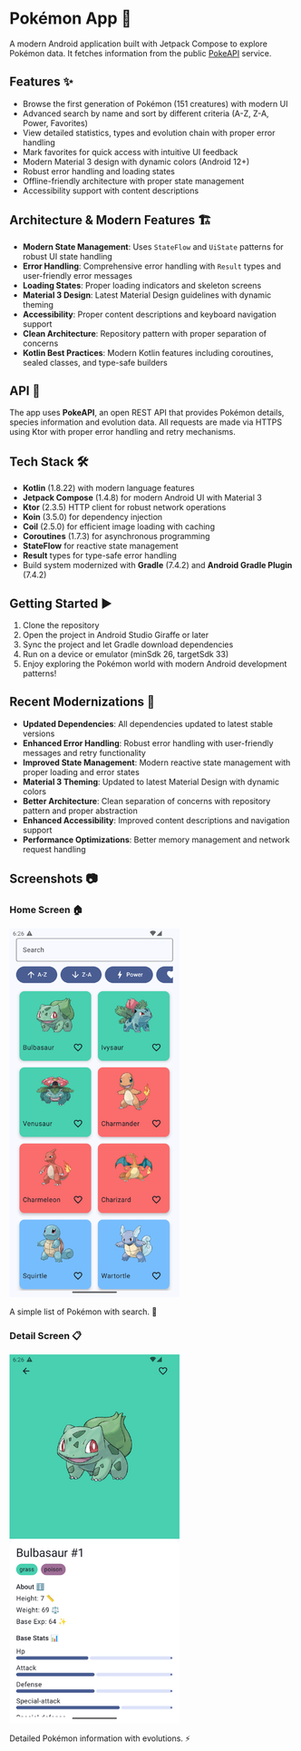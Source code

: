 # Pokémon App 🚀

A modern Android application built with Jetpack Compose to explore Pokémon data. It fetches information from the public [PokeAPI](https://pokeapi.co) service.

## Features ✨
- Browse the first generation of Pokémon (151 creatures) with modern UI
- Advanced search by name and sort by different criteria (A-Z, Z-A, Power, Favorites)
- View detailed statistics, types and evolution chain with proper error handling
- Mark favorites for quick access with intuitive UI feedback
- Modern Material 3 design with dynamic colors (Android 12+)
- Robust error handling and loading states
- Offline-friendly architecture with proper state management
- Accessibility support with content descriptions

## Architecture & Modern Features 🏗️
- **Modern State Management**: Uses `StateFlow` and `UiState` patterns for robust UI state handling
- **Error Handling**: Comprehensive error handling with `Result` types and user-friendly error messages
- **Loading States**: Proper loading indicators and skeleton screens
- **Material 3 Design**: Latest Material Design guidelines with dynamic theming
- **Accessibility**: Proper content descriptions and keyboard navigation support
- **Clean Architecture**: Repository pattern with proper separation of concerns
- **Kotlin Best Practices**: Modern Kotlin features including coroutines, sealed classes, and type-safe builders

## API 🔗
The app uses **PokeAPI**, an open REST API that provides Pokémon details, species information and evolution data. All requests are made via HTTPS using Ktor with proper error handling and retry mechanisms.

## Tech Stack 🛠
- **Kotlin** (1.8.22) with modern language features
- **Jetpack Compose** (1.4.8) for modern Android UI with Material 3
- **Ktor** (2.3.5) HTTP client for robust network operations
- **Koin** (3.5.0) for dependency injection
- **Coil** (2.5.0) for efficient image loading with caching
- **Coroutines** (1.7.3) for asynchronous programming
- **StateFlow** for reactive state management
- **Result** types for type-safe error handling
- Build system modernized with **Gradle** (7.4.2) and **Android Gradle Plugin** (7.4.2)

## Getting Started ▶️
1. Clone the repository
2. Open the project in Android Studio Giraffe or later
3. Sync the project and let Gradle download dependencies
4. Run on a device or emulator (minSdk 26, targetSdk 33)
5. Enjoy exploring the Pokémon world with modern Android development patterns!

## Recent Modernizations 🔄
- **Updated Dependencies**: All dependencies updated to latest stable versions
- **Enhanced Error Handling**: Robust error handling with user-friendly messages and retry functionality
- **Improved State Management**: Modern reactive state management with proper loading and error states
- **Material 3 Theming**: Updated to latest Material Design with dynamic colors
- **Better Architecture**: Clean separation of concerns with repository pattern and proper abstraction
- **Enhanced Accessibility**: Improved content descriptions and navigation support
- **Performance Optimizations**: Better memory management and network request handling

## Screenshots 📷

### Home Screen 🏠

<img src="pk1.png" width="300" alt="Home screen" />

A simple list of Pokémon with search. 🐉

### Detail Screen 📋

<img src="pk2.png" width="300" alt="Detail screen" />

Detailed Pokémon information with evolutions. ⚡